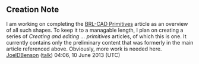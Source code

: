 ## Creation Note

I am working on completing the [BRL-CAD
Primitives](/wiki/doc/BRL-CAD_Primitives) article as an overview of all
such shapes. To keep it to a managable length, I plan on creating a
series of *Creating and editing ... primitives* articles, of which this
is one. It currently contains only the preliminary content that was
formerly in the main article referenced above. Obviously, more work is
needed here. [JoelDBenson](/wiki/user/JoelDBenson)
([talk](/wiki/user/talk/JoelDBenson)) 04:06, 10 June 2013 (UTC)
